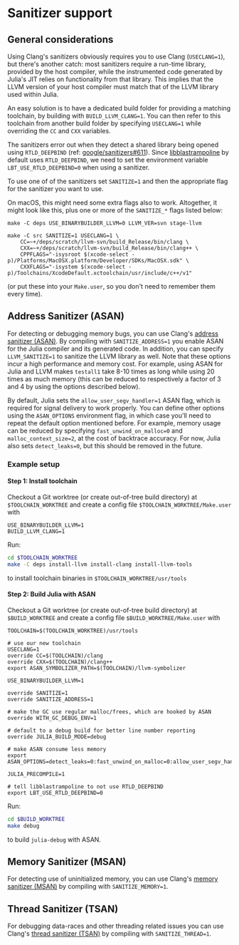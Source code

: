 # Sanitizer support

## General considerations

Using Clang's sanitizers obviously requires you to use Clang (`USECLANG=1`), but there's another
catch: most sanitizers require a run-time library, provided by the host compiler, while the instrumented
code generated by Julia's JIT relies on functionality from that library. This implies that the
LLVM version of your host compiler must match that of the LLVM library used within Julia.

An easy solution is to have a dedicated build folder for providing a matching toolchain, by building
with `BUILD_LLVM_CLANG=1`. You can then refer to this toolchain from another build
folder by specifying `USECLANG=1` while overriding the `CC` and `CXX` variables.

The sanitizers error out when they detect a shared library being opened using `RTLD_DEEPBIND`
(ref: [google/sanitizers#611](https://github.com/google/sanitizers/issues/611)).
Since [libblastrampoline](https://github.com/staticfloat/libblastrampoline) by default
uses `RTLD_DEEPBIND`, we need to set the environment variable `LBT_USE_RTLD_DEEPBIND=0`
when using a sanitizer.

To use one of of the sanitizers set `SANITIZE=1` and then the appropriate flag for the sanitizer you
want to use.

On macOS, this might need some extra flags also to work. Altogether, it might
look like this, plus one or more of the `SANITIZE_*` flags listed below:

    make -C deps USE_BINARYBUILDER_LLVM=0 LLVM_VER=svn stage-llvm

    make -C src SANITIZE=1 USECLANG=1 \
        CC=~+/deps/scratch/llvm-svn/build_Release/bin/clang \
        CXX=~+/deps/scratch/llvm-svn/build_Release/bin/clang++ \
        CPPFLAGS="-isysroot $(xcode-select -p)/Platforms/MacOSX.platform/Developer/SDKs/MacOSX.sdk" \
        CXXFLAGS="-isystem $(xcode-select -p)/Toolchains/XcodeDefault.xctoolchain/usr/include/c++/v1"

(or put these into your `Make.user`, so you don't need to remember them every time).

## Address Sanitizer (ASAN)

For detecting or debugging memory bugs, you can use Clang's [address sanitizer (ASAN)](https://clang.llvm.org/docs/AddressSanitizer.html).
By compiling with `SANITIZE_ADDRESS=1` you enable ASAN for the Julia compiler and its generated code.
In addition, you can specify `LLVM_SANITIZE=1` to sanitize the LLVM library as well. Note that
these options incur a high performance and memory cost. For example, using ASAN for Julia and
LLVM makes `testall1` take 8-10 times as long while using 20 times as much memory (this can be
reduced to respectively a factor of 3 and 4 by using the options described below).

By default, Julia sets the `allow_user_segv_handler=1` ASAN flag, which is required for signal
delivery to work properly. You can define other options using the `ASAN_OPTIONS` environment flag,
in which case you'll need to repeat the default option mentioned before. For example, memory usage
can be reduced by specifying `fast_unwind_on_malloc=0` and `malloc_context_size=2`, at the cost
of backtrace accuracy. For now, Julia also sets `detect_leaks=0`, but this should be removed in
the future.

### Example setup

#### Step 1: Install toolchain

Checkout a Git worktree (or create out-of-tree build directory) at
`$TOOLCHAIN_WORKTREE` and create a config file `$TOOLCHAIN_WORKTREE/Make.user`
with

```
USE_BINARYBUILDER_LLVM=1
BUILD_LLVM_CLANG=1
```

Run:

```sh
cd $TOOLCHAIN_WORKTREE
make -C deps install-llvm install-clang install-llvm-tools
```

to install toolchain binaries in `$TOOLCHAIN_WORKTREE/usr/tools`

#### Step 2: Build Julia with ASAN

Checkout a Git worktree (or create out-of-tree build directory) at
`$BUILD_WORKTREE` and create a config file `$BUILD_WORKTREE/Make.user` with

```
TOOLCHAIN=$(TOOLCHAIN_WORKTREE)/usr/tools

# use our new toolchain
USECLANG=1
override CC=$(TOOLCHAIN)/clang
override CXX=$(TOOLCHAIN)/clang++
export ASAN_SYMBOLIZER_PATH=$(TOOLCHAIN)/llvm-symbolizer

USE_BINARYBUILDER_LLVM=1

override SANITIZE=1
override SANITIZE_ADDRESS=1

# make the GC use regular malloc/frees, which are hooked by ASAN
override WITH_GC_DEBUG_ENV=1

# default to a debug build for better line number reporting
override JULIA_BUILD_MODE=debug

# make ASAN consume less memory
export ASAN_OPTIONS=detect_leaks=0:fast_unwind_on_malloc=0:allow_user_segv_handler=1:malloc_context_size=2

JULIA_PRECOMPILE=1

# tell libblastrampoline to not use RTLD_DEEPBIND
export LBT_USE_RTLD_DEEPBIND=0
```

Run:

```sh
cd $BUILD_WORKTREE
make debug
```

to build `julia-debug` with ASAN.

## Memory Sanitizer (MSAN)

For detecting use of uninitialized memory, you can use Clang's [memory sanitizer (MSAN)](https://clang.llvm.org/docs/MemorySanitizer.html)
by compiling with `SANITIZE_MEMORY=1`.

## Thread Sanitizer (TSAN)

For debugging data-races and other threading related issues you can use Clang's [thread sanitizer (TSAN)](https://clang.llvm.org/docs/ThreadSanitizer.html)
by compiling with `SANITIZE_THREAD=1`.
